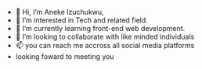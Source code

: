 - 👋 Hi, I’m Aneke Izuchukwu,
- 👀 I’m interested in Tech and related field.
- 🌱 I’m currently learning front-end web development. 
- 💞️ I’m looking to collaborate with like minded individuals
- 📫 you can reach me accross all social media platforms
- looking foward to meeting you

<!---
Waltxcodes/Waltxcodes is a ✨ special ✨ repository because its `README.md` (this file) appears on your GitHub profile.
You can click the Preview link to take a look at your changes.
--->
